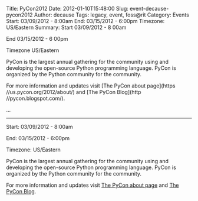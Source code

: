 Title: PyCon2012
Date: 2012-01-10T15:48:00
Slug: event-decause-pycon2012
Author: decause
Tags: legacy, event, foss@rit
Category: Events
Start: 03/09/2012 - 8:00am
End: 03/15/2012 - 6:00pm
Timezone: US/Eastern
Summary: 
	Start  03/09/2012 - 8 00am

End  03/15/2012 - 6 00pm

Timezone  US/Eastern

PyCon is the largest annual gathering for the community using and developing
the open-source Python programming language. PyCon is organized by the Python
community for the community.

For more information and updates visit [The PyCon about
page](https //us.pycon.org/2012/about/) and [The PyCon
Blog](http //pycon.blogspot.com/).

 ... 

---
Start: 03/09/2012 - 8:00am

End: 03/15/2012 - 6:00pm

Timezone: US/Eastern

PyCon is the largest annual gathering for the community using and developing
the open-source Python programming language. PyCon is organized by the Python
community for the community.

For more information and updates visit [The PyCon about
page](https://us.pycon.org/2012/about/) and [The PyCon
Blog](http://pycon.blogspot.com/).

